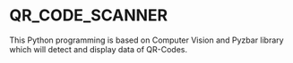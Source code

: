 # QR_CODE_SCANNER
This Python programming is based on Computer Vision and Pyzbar library which will detect and display data of QR-Codes.
